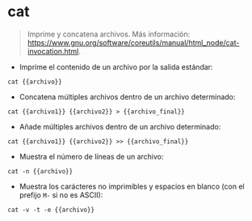# cat

> Imprime y concatena archivos.
> Más información: <https://www.gnu.org/software/coreutils/manual/html_node/cat-invocation.html>.

- Imprime el contenido de un archivo por la salida estándar:

`cat {{archivo}}`

- Concatena múltiples archivos dentro de un archivo determinado:

`cat {{archivo1}} {{archivo2}} > {{archivo_final}}`

- Añade múltiples archivos dentro de un archivo determinado:

`cat {{archivo1}} {{archivo2}} >> {{archivo_final}}`

- Muestra el número de líneas de un archivo:

`cat -n {{archivo}}`

- Muestra los carácteres no imprimibles y espacios en blanco (con el prefijo `M-` si no es ASCII):

`cat -v -t -e {{archivo}}`
